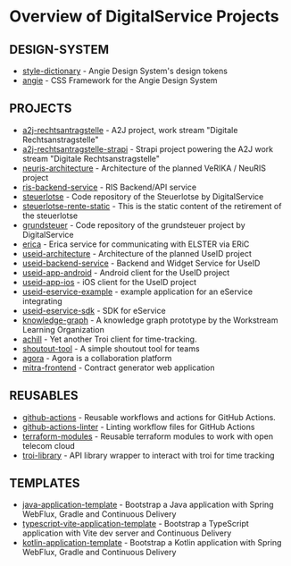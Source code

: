 # Overview of DigitalService Projects

## DESIGN-SYSTEM
- [style-dictionary](https://github.com/digitalservicebund/style-dictionary) - Angie Design System's design tokens
- [angie](https://github.com/digitalservicebund/angie) - CSS Framework for the Angie Design System

## PROJECTS
- [a2j-rechtsantragstelle](https://github.com/digitalservicebund/a2j-rechtsantragstelle) - A2J project, work stream "Digitale Rechtsanstragstelle"
- [a2j-rechtsantragstelle-strapi](https://github.com/digitalservicebund/a2j-rechtsantragstelle-strapi) - Strapi project powering the A2J work stream "Digitale Rechtsanstragstelle"
- [neuris-architecture](https://github.com/digitalservicebund/neuris-architecture) - Architecture of the planned VeRIKA / NeuRIS project
- [ris-backend-service](https://github.com/digitalservicebund/ris-backend-service) - RIS Backend/API service
- [steuerlotse](https://github.com/digitalservicebund/steuerlotse) - Code repository of the Steuerlotse by DigitalService
- [steuerlotse-rente-static](https://github.com/digitalservicebund/steuerlotse-rente-static) - This is the static content of the retirement of the steuerlotse
- [grundsteuer](https://github.com/digitalservicebund/grundsteuer) - Code repository of the grundsteuer project by DigitalService
- [erica](https://github.com/digitalservicebund/erica) - Erica service for communicating with ELSTER via ERiC
- [useid-architecture](https://github.com/digitalservicebund/useid-architecture) - Architecture of the planned UseID project
- [useid-backend-service](https://github.com/digitalservicebund/useid-backend-service) - Backend and Widget Service for UseID
- [useid-app-android](https://github.com/digitalservicebund/useid-app-android) - Android client for the UseID project
- [useid-app-ios](https://github.com/digitalservicebund/useid-app-ios) - iOS client for the UseID project
- [useid-eservice-example](https://github.com/digitalservicebund/useid-eservice-example) - example application for an eService integrating
- [useid-eservice-sdk](https://github.com/digitalservicebund/useid-eservice-sdk) - SDK for eService
- [knowledge-graph](https://github.com/digitalservicebund/knowledge-graph) - A knowledge graph prototype by the Workstream Learning Organization
- [achill](https://github.com/digitalservicebund/achill) - Yet another Troi client for time-tracking.
- [shoutout-tool](https://github.com/digitalservicebund/shoutout-tool) - A simple shoutout tool for teams
- [agora](https://github.com/digitalservicebund/agora) - Agora is a collaboration platform
- [mitra-frontend](https://github.com/digitalservicebund/mitra-frontend) - Contract generator web application

## REUSABLES
- [github-actions](https://github.com/digitalservicebund/github-actions) - Reusable workflows and actions for GitHub Actions.
- [github-actions-linter](https://github.com/digitalservicebund/github-actions-linter) - Linting workflow files for GitHub Actions
- [terraform-modules](https://github.com/digitalservicebund/terraform-modules) - Reusable terraform modules to work with open telecom cloud
- [troi-library](https://github.com/digitalservicebund/troi-library) - API library wrapper to interact with troi for time tracking

## TEMPLATES
- [java-application-template](https://github.com/digitalservicebund/java-application-template) - Bootstrap a Java application with Spring WebFlux, Gradle and Continuous Delivery
- [typescript-vite-application-template](https://github.com/digitalservicebund/typescript-vite-application-template) - Bootstrap a TypeScript application with Vite dev server and Continuous Delivery
- [kotlin-application-template](https://github.com/digitalservicebund/kotlin-application-template) - Bootstrap a Kotlin application with Spring WebFlux, Gradle and Continuous Delivery

